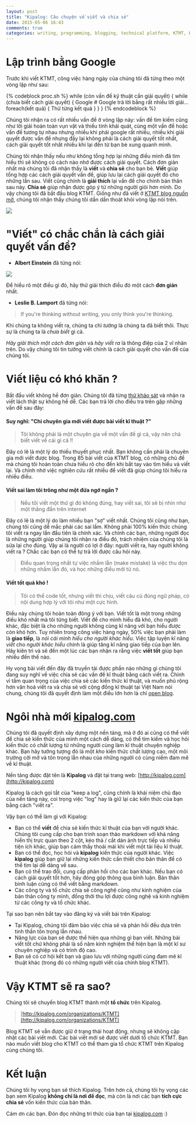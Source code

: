 ```yaml
---
layout: post
title: "Kipalog: Câu chuyện về viết và chia sẻ"
date: 2015-05-06 16:43
comments: true
categories: writing, programming, blogging, technical platform, KTMT, Kipalog
---
```


# Lập trình bằng Google

Trước khi viết KTMT, công việc hàng ngày của chúng tôi đã từng theo một vòng lặp như sau:

{% codeblock proc.sh %}
while (còn vấn đề kỹ thuật cần giải quyết) {
  while (chưa biết cách giải quyết) {
    Google   # Google trả lời bằng rất nhiều lời giải...
    foreach(kết quả) {
      Thử từng kết quả
    }
  }
}
{% endcodeblock %}

Chúng tôi nhận ra có rất nhiều vấn đề ở vòng lặp này: vấn đề tìm kiếm cũng như lời giải hoàn toàn vụn vặt và thiếu tính khái quát, cùng một vấn đề hoặc vấn đề tương tự nhau nhưng nhiều khi phải google rất nhiều, nhiều khi giải quyết được vấn đề nhưng đấy lại không phải là cách giải quyết tốt nhất, cách giải quyết tốt nhất nhiều khi lại đến từ bạn bè xung quanh mình.

Chúng tôi nhận thấy nếu như không tổng hợp lại những điều mình đã tìm hiểu thì sẽ không có cách nào nhớ được cách giải quyết. Cách đơn giản nhất mà chúng tôi đã nhận thấy là **viết** và **chia sẻ** cho bạn bè. **Viết** giúp tổng hợp các cách giải quyết vấn đề, giúp lưu lại cách giải quyết đó cho những lần sau. Viết cũng chính là **giải thích** lại vấn đề cho chính bản thân sau này. **Chia sẻ** giúp nhận được góp ý từ những người giỏi hơn mình. Do vậy chúng tôi đã bắt đầu blog KTMT. Giống như đã viết ở [KTMT blog nguồn mở](http://ktmt.github.io/blog/2015/03/08/ktmt-blog-nguon-mo/), chúng tôi nhận thấy chúng tôi dần dần thoát khỏi vòng lặp nói trên.

![](https://s3-ap-southeast-1.amazonaws.com/kipalog.com/blob_6ynsrhkggx)

# "Viết" có chắc chắn là cách giải quyết vấn đề?

* **Albert Einstein** đã từng nói:

![](https://s3-ap-southeast-1.amazonaws.com/kipalog.com/blob_t1aodwath4)

Để hiểu rõ một điều gì đó, hãy thử giải thích điều đó một cách **đơn giản** nhất.

* **Leslie B. Lamport** đã từng nói:

>If you're thinking without writing, you only think you're thinking.

Khi chúng ta không viết ra, chúng ta chỉ *tưởng* là chúng ta đã biết thôi. Thực sự là chúng ta là *chưa biết* gì cả.

*Hãy giải thích một cách đơn giản* và *hãy viết ra* là thông điệp của 2 vĩ nhân trên. Do vậy chúng tôi tin tưởng viết chính là cách giải quyết cho vấn đề của chúng tôi.

# Viết liệu có khó khăn ?

Bắt đầu viết không hề đơn giản. Chúng tôi đã từng [thử khảo sát](http://ktmt.github.io/blog/2014/09/08/tong-ket-ban-dieu-tra-ve-thoi-quen-programmer-cua-blog-ktmt/) và nhận ra viết lách thật sự không hề dễ. Các bạn trả lời cho điều tra trên gặp những vấn đề sau đây:

#### Suy nghĩ: "Chỉ chuyên gia mới viết được bài viết kĩ thuật ?"

> Tôi không phải là một chuyên gia về một vấn đề gì cả, vậy nên chả biết viết về cái gì cả !!

Đây có lẽ là một lý do thiếu thuyết phục nhất. Bạn không cần phải là chuyên gia mới viết được blog. Trong 85 bài viết của KTMT blog, có những chủ đề mà chúng tôi hoàn toàn chưa hiểu rõ cho đến khi bắt tay vào tìm hiểu và viết lại. Và chính nhờ việc nghiên cứu rất nhiều để viết đã giúp chúng tôi hiểu ra nhiều điều.

#### Viết sai làm tôi trông như một đứa ngớ ngẩn ?

> Nếu tôi viết một thứ gì đó không đúng, hay viết sai, tôi sẽ bị nhìn như một thằng đần trên internet

Đây có lẽ là một lý do làm nhiều bạn "sợ" viết nhất. Chúng tôi cũng như bạn, chúng tôi cũng dễ mắc phải các sai lầm. Không phải 100% kiến thức chúng tôi viết ra ngay lần đầu tiên là chính xác. Và chính các bạn, những người đọc là những người giúp chúng tôi nhận ra điều đó, trách nhiệm của chúng tôi là sửa lại cho đúng. Vậy ai là người có lợi ở đây: người viết ra, hay người không viết ra ? Chắc các bạn có thể tự trả lời được câu hỏi này.

> Điều quan trọng nhất tự việc nhầm lẫn (make mistake) là việc thu dọn những nhầm lẫn đó, và học những điều mới từ nó.

#### Viết tốt quá khó !

> Tôi có thể code tốt, nhưng viết thì chịu, viết  câu cú đúng ngữ pháp, có nội dung hợp lý với tôi như một cực hình.

Điều này chúng tôi hoàn toàn đông ý với bạn. Viết tốt là một trong những điều khó nhất mà tôi từng biết. Viết để cho mình hiểu đã khó, cho người khác, đặc biệt là cho những người không cùng kĩ năng với bạn hiểu được còn khó hơn.
Tuy nhiên trong công việc hàng ngày, 50% việc bạn phải làm là **giao tiếp**, là *nói cái mình hiểu cho người khác hiểu*. Việc tập luyện kĩ năng *viết* cho *người khác hiểu* chính là giúp tăng kĩ năng giao tiếp của bạn lên. Hãy kiên trì và sẽ đến một lúc các bạn nhận ra rằng việc **viết tốt** giúp bạn nhiều đến thế nào.

Hy vọng bài viết đến đây đã truyền tải được phần nào những gì chúng tôi đang suy nghĩ về việc chia sẻ các vấn đề kĩ thuật bằng cách viết ra.
Chính vì tầm quan trọng của việc chia sẻ các kiến thức kĩ thuật, và muốn phủ rộng hơn văn hoá viết ra và chia sẻ với cộng đồng kĩ thuật tại Việt Nam nói chung, chúng tôi đã quyết định làm một điều lớn hơn là chỉ [open blog](http://ktmt.github.io/blog/2015/03/08/ktmt-blog-nguon-mo/).

# Ngôi nhà mới [kipalog.com](http://kipalog.com)

Chúng tôi đã quyết định xây dựng một nền tảng, mà ở đó ai cũng có thể viết để chia sẻ kiến thức của mình một cách dễ dàng, có thể tìm kiếm và học hỏi kiến thức có chất lượng từ những người cùng làm kĩ thuật chuyện nghiệp khác. Bạn hãy tưởng tượng đó là một *kho* kiến thức chất lượng cao, một môi trường cởi mở và tôn trọng lẫn nhau của những người có cùng niềm đam mê về kĩ thuật.

Nền tảng được đặt tên là **Kipalog** và đặt tại trang web: [http://kipalog.com](http://kipalog.com)

Kipalog là cách gọi tắt của "keep a log", cũng chính là khái niệm chủ đạo của nền tảng này, coi trọng việc "log" hay là giữ lại các kiến thức của bạn bằng cách "viết ra".

Vậy bạn có thể làm gì với Kipalog:

- Bạn có thể **viết** để chia sẻ kiến thức kĩ thuật của bạn với người khác. Chúng tôi cung cấp cho bạn trình soạn thảo markdown với khả năng hiển thị trực quan theo 2 cột, kéo thả / cắt dán ảnh trực tiếp và nhiều tiện ích khác, giúp bạn cảm thấy thoải mái khi viết một tài liệu kĩ thuật.
- Bạn có thể đọc, học hỏi và **kipalog** kiến thức của người khác. Việc **kipalog** giúp bạn giữ lại những kiến thức cần thiết cho bản thân để có thể tìm lại dễ dàng về sau.
- Bạn có thể trao đổi, cung cấp phản hồi cho các bạn khác. Nếu bạn có cách giải quyết tốt hơn, hãy đóng góp thông qua bình luận. Bản thân bình luận cũng có thể viết bằng markdown.
- Các công ty và tổ chức chia sẻ công nghệ cũng như kinh nghiệm của bản thân công ty mình, đồng thời thu lợi được công nghệ và kinh nghiệm từ các công ty và tổ chức khác.

Tại sao bạn nên bắt tay vào đăng ký và viết bài trên Kipalog:

- Tại Kipalog, chúng tôi đảm bảo việc chia sẻ và phản hồi đều dựa trên tinh thần tôn trọng lẫn nhau.
- Năng lực của bạn sẽ được thể hiện qua những gì bạn viết. Những bài viết tốt chứ không phải là số năm kinh nghiệm thể hiện bạn là một kĩ sư chuyên nghiệp và có trình độ cao.
- Bạn sẽ có cơ hội kết bạn và giao lưu với những người cùng đam mê kĩ thuật khác (trong đó có những người viết của chính blog KTMT).

# Vậy KTMT sẽ ra sao?

Chúng tôi sẽ chuyển blog KTMT thành một **tổ chức** trên Kipalog.

> [http://kipalog.com/organizations/KTMT](http://kipalog.com/organizations/KTMT)

Blog KTMT sẽ vẫn được giữ ở trạng thái hoạt động, nhưng sẽ không cập nhật các bài viết mới. Các bài viết mới sẽ được viết dưới tổ chức KTMT. Bạn nào muốn viết blog cho KTMT có thể tham gia tổ chức KTMT trên Kipalog cùng chúng tôi.

# Kết luận

Chúng tôi hy vọng bạn sẽ thích Kipalog. Trên hơn cả, chúng tôi hy vọng các bạn xem Kipalog **không chỉ là nơi để đọc**, mà còn là nơi các bạn **tích cực chia sẻ** vốn kiến thức của bản thân.

Cám ơn các bạn. Đón đọc những tri thức của bạn tại [kipalog.com](http://kipalog.com) :)
